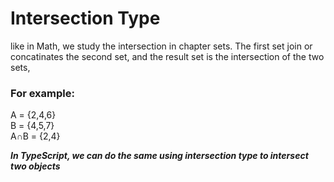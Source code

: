 # Intersection Type

like in Math, we study the intersection in chapter sets. The first set join or concatinates the second set, and the result set is the intersection of the two sets,

<h3>For example:</h3>

A = {2,4,6} <br>
B = {4,5,7} <br>
A∩B = {2,4}

***In TypeScript, we can do the same using intersection type to intersect two objects***
